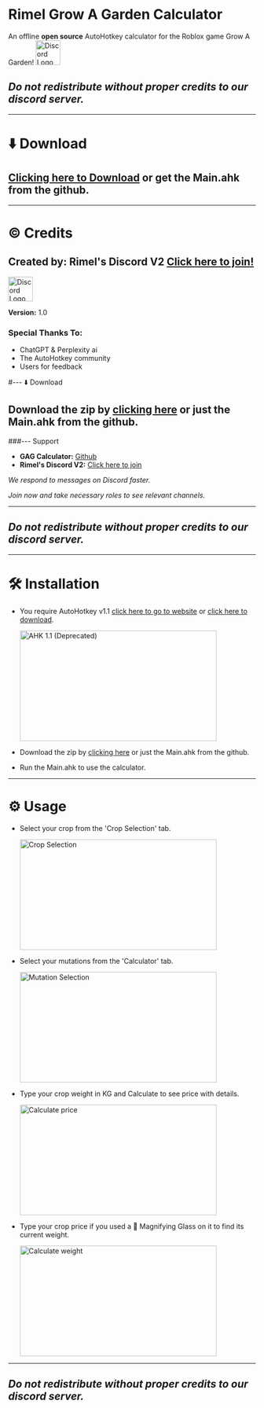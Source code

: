 # Rimel Grow A Garden Calculator
An offline <b>open source</b> AutoHotkey calculator for the Roblox game Grow A Garden! <img src="https://github.com/user-attachments/assets/96b6f25f-16e8-431a-bb42-24c9e8ea81dc" width="50" height="50" alt="Discord Logo">


## **_Do not redistribute without proper credits to our discord server._**

---

# ⬇️ Download
## [Clicking here to Download](https://github.com/mirimel1001/Rimel-Grow-A-Garden-Calculator/archive/refs/heads/main.zip) or get the Main.ahk from the github.

---

# ©️ Credits
## Created by: Rimel's Discord V2 [Click here to join!](https://discord.gg/mkMy3Cd)

<img src="https://github.com/user-attachments/assets/e9bb07c3-ce25-48bc-b182-960fa844932e" width="50" height="50" alt="Discord Logo">

**Version:** 1.0

### Special Thanks To:
- ChatGPT & Perplexity ai
- The AutoHotkey community
- Users for feedback


#--- ⬇️ Download
## Download the zip by [clicking here](https://github.com/mirimel1001/Rimel-Grow-A-Garden-Calculator/archive/refs/heads/main.zip) or just the Main.ahk from the github.


###---
 Support

- **GAG Calculator:** [Github](https://github.com/mirimel1001/Rimel-Grow-A-Garden-Calculator)
- **Rimel's Discord V2:** [Click here to join](https://discord.gg/mkMy3Cd)


<i>We respond to messages on Discord faster.</i>

<i>Join now and take necessary roles to see relevant channels.</i>

---

## **_Do not redistribute without proper credits to our discord server._**

---

# 🛠 Installation
 - You require AutoHotkey v1.1 [click here to go to website](https://autohotkey.com/) or [click here to download](https://autohotkey.com/download/ahk-install.exe).

   <img src="https://github.com/user-attachments/assets/cc30d989-f83a-415a-90b6-02914c077489" width="400" height="225" alt="AHK 1.1 (Deprecated)">

 - Download the zip by [clicking here](https://github.com/mirimel1001/Rimel-Grow-A-Garden-Calculator/archive/refs/heads/main.zip) or just the Main.ahk from the github.
 - Run the Main.ahk to use the calculator.

---

# ⚙️ Usage
 - Select your crop from the 'Crop Selection' tab.

   <img src="https://github.com/user-attachments/assets/c305d2ff-08db-4d33-8588-e08553885b8c" width="400" height="225" alt="Crop Selection">

 - Select your mutations from the 'Calculator' tab.

   <img src="https://github.com/user-attachments/assets/3b13a59e-a734-4994-b7d2-bf55569cab00" width="400" height="225" alt="Mutation Selection">

 - Type your crop weight in KG and Calculate to see price with details.

   <img src="https://github.com/user-attachments/assets/177744d2-7fdb-4d2f-ba72-8b6cf12a9314" width="400" height="225"  alt="Calculate price">

 - Type your crop price if you used a 🔎 Magnifying Glass on it to find its current weight.

   <img src="https://github.com/user-attachments/assets/1888865e-35b3-4449-b178-59279e7b88e2" width="400" height="225"  alt="Calculate weight">

---

## **_Do not redistribute without proper credits to our discord server._**
